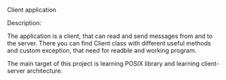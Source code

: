 Client application

Description:

The application is a client, that can read and send messages from and to the server. There you can find Client class with different useful methods and custom exception, that need for readble and working program.

The main target of this project is learning POSIX library and learning client-server architecture.
